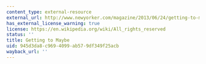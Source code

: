 ```yaml
---
content_type: external-resource
external_url: http://www.newyorker.com/magazine/2013/06/24/getting-to-maybe
has_external_license_warning: true
license: https://en.wikipedia.org/wiki/All_rights_reserved
status: ''
title: Getting to Maybe
uid: 945d3da8-c969-4099-ab57-9df349f25acb
wayback_url: ''
---
```

